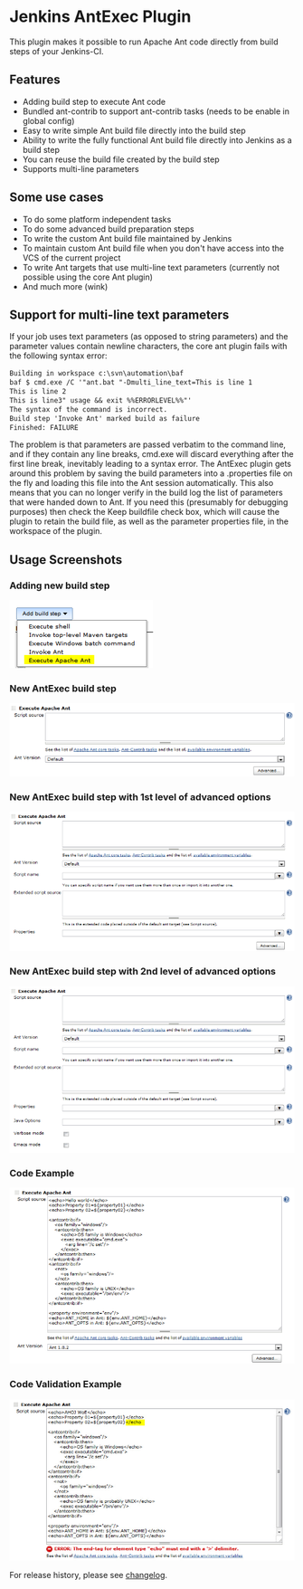 # Jenkins AntExec Plugin

This plugin makes it possible to run Apache Ant code directly from build steps  of your Jenkins-CI.

## Features
- Adding build step to execute Ant code
- Bundled ant-contrib to support ant-contrib tasks (needs to be enable in global config)
- Easy to write simple Ant build file directly into the build step
- Ability to write the fully functional Ant build file directly into Jenkins as a build step
- You can reuse the build file created by the build step
- Supports multi-line parameters

## Some use cases
- To do some platform independent tasks
- To do some advanced build preparation steps
- To write the custom Ant build file maintained by Jenkins
- To maintain custom Ant build file when you don't have access into the VCS of the current project
- To write Ant targets that use multi-line text parameters (currently not possible using the core Ant plugin)
- And much more (wink)

## Support for multi-line text parameters
If your job uses text parameters (as opposed to string parameters) and the parameter values contain newline characters, the core ant plugin fails with the following syntax error:

```
Building in workspace c:\svn\automation\baf
baf $ cmd.exe /C '"ant.bat "-Dmulti_line_text=This is line 1
This is line 2
This is line3" usage && exit %%ERRORLEVEL%%"'
The syntax of the command is incorrect.
Build step 'Invoke Ant' marked build as failure
Finished: FAILURE
```

The problem is that parameters are passed verbatim to the command line, and if they contain any line breaks, cmd.exe will discard everything after the first line break, inevitably leading to a syntax error. The AntExec plugin gets around this problem by saving the build parameters into a .properties file on the fly and loading this file into the Ant session automatically. This also means that you can no longer verify in the build log the list of parameters that were handed down to Ant. If you need this (presumably for debugging purposes) then check the Keep buildfile check box, which will cause the plugin to retain the build file, as well as the parameter properties file, in the workspace of the plugin.

## Usage Screenshots

### Adding new build step
![](docs/images/01.Add_buildstep.png)

### New AntExec build step
![](docs/images/02.New_AntExec_Step.png)

### New AntExec build step with 1st level of advanced options
![](docs/images/03.New_AntExec_Step_Adv1.png)

### New AntExec build step with 2nd level of advanced options
![](docs/images/04.New_AntExec_Step_Adv2.png)

### Code Example
![](docs/images/05.Example1.png)

### Code Validation Example
![](docs/images/06.Example2-Validation.png)


For release history, please see [changelog](CHANGELOG.md).